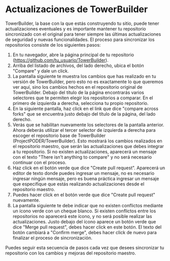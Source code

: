 # Actualizaciones de TowerBuilder 

TowerBuilder, la base con la que estás construyendo tu sitio, puede tener actualizaciones eventuales y es importante mantener tu repositorio sincronizado con el original para tener siempre las últimas actualizaciones de seguridad y nuevas funcionalidades. El proceso para sincronizar los repositorios consiste de los siguientes pasos:

1. En tu navegador, abre la página principal de tu repositorio (https://github.com/tu_usuario/TowerBuilder).
2. Arriba del listado de archivos, del lado derecho, ubica el botón "Compare" y dale un click.
3. La pantalla siguiente te muestra los cambios que has realizado en tu versión de TowerBuilder, pero esto no es exactamente lo que queremos ver aquí, sino los cambios hechos en el repositorio original de TowerBuilder. Debajo del título de la página encontrarás varios selectores que te permiten elegir los repositorios a comparar. En el primero de izquierda a derecha, selecciona tu propio repositorio.
4. En la siguiente pantalla, haz click en el link que dice "compare across forks" que se encuentra justo debajo del título de la página, del lado derecho.
5. Verás que se habilitan nuevamente los selectores de la pantalla anterior. Ahora deberás utilizar el tercer selector de izquierda a derecha para escoger el repositorio base de TowerBuilder (ProjectPODER/TowerBuilder). Esto mostrará los cambios realizados en el repositorio maestro, que serán las actualizaciones que debes integrar a tu repositorio. Si no existen actualizaciones, aparecerá un mensaje con el texto "There isn’t anything to compare" y no será necesario continuar con el proceso.
6. Haz click en el botón verde que dice "Create pull request". Aparecerá un editor de texto donde puedes ingresar un mensaje, no es necesario ingresar ningún mensaje, pero es buena práctica ingresar un mensaje que especifique que estás realizando actualizaciones desde el repositorio maestro.
7. Puedes hacer click en el botón verde que dice "Create pull request" nuevamente.
8. La pantalla siguiente te debe indicar que no existen conflictos mediante un ícono verde con un cheque blanco. Si existen conflictos entre los repositorios no aparecerá este ícono, y no será posible realizar las actualizaciones. Justo debajo del ícono aparece un botón verde que dice "Merge pull request", debes hacer click en este botón. El texto del botón cambiará a "Confirm merge", debes hacer click de nuevo para finalizar el proceso de sincronización.

Puedes seguir esta secuencia de pasos cada vez que desees sincronizar tu repositorio con los cambios y mejoras del repositorio maestro.
